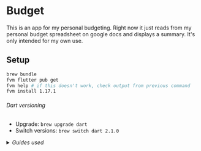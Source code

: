 # Budget

This is an app for my personal budgeting. Right now it just reads from my personal budget spreadsheet on google docs and displays a summary. It's only intended for my own use.

## Setup

```bash
brew bundle
fvm flutter pub get
fvm help # if this doesn't work, check output from previous command
fvm install 1.17.1
```

###### Dart versioning
- Upgrade: `brew upgrade dart`
- Switch versions: `brew switch dart 2.1.0`

<details>
  <summary><em>Guides used</em></summary>

  - [Install dart][dart] *(There are some dart version managers available but none seemed mature enough to use)*
  - [Install fvm][fvm]
  - [Using pub get][pub get]

  [dart]: https://dart.dev/get-dart
  [fvm]: https://pub.dev/packages/fvm
  [pub get]: https://flutter.dev/docs/development/packages-and-plugins/using-packages
</details>
